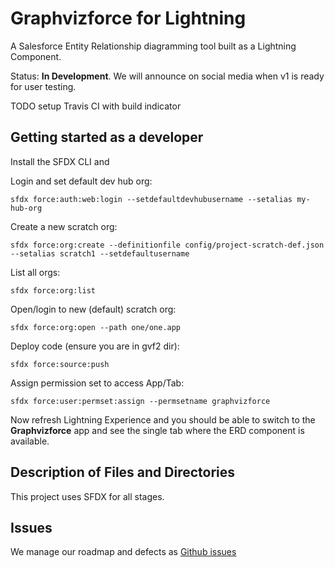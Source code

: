 # Graphvizforce for Lightning

A Salesforce Entity Relationship diagramming tool built as a Lightning Component.

Status: **In Development**. We will announce on social media when v1 is ready for user testing.

TODO setup Travis CI with build indicator

## Getting started as a developer

Install the SFDX CLI and

Login and set default dev hub org:

`sfdx force:auth:web:login --setdefaultdevhubusername --setalias my-hub-org`

Create a new scratch org:

`sfdx force:org:create --definitionfile config/project-scratch-def.json --setalias scratch1 --setdefaultusername`

List all orgs:

`sfdx force:org:list`

Open/login to new (default) scratch org:

`sfdx force:org:open --path one/one.app`

Deploy code (ensure you are in gvf2 dir):

`sfdx force:source:push`

Assign permission set to access App/Tab:

`sfdx force:user:permset:assign --permsetname graphvizforce`

Now refresh Lightning Experience and you should be able to switch to the **Graphvizforce** app and
see the single tab where the ERD component is available.

## Description of Files and Directories

This project uses SFDX for all stages.

## Issues

We manage our roadmap and defects as [Github issues](https://github.com/stevebuik/Graphvizforce-Lightning/issues)

